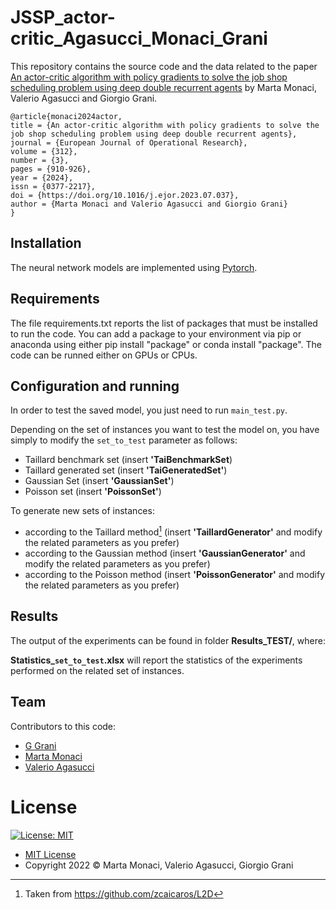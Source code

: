 # JSSP_actor-critic_Agasucci_Monaci_Grani
This repository contains the source code and the data related to the paper [An actor-critic algorithm with policy gradients to solve the job shop
scheduling problem using deep double recurrent agents](https://doi.org/10.1016/j.ejor.2023.07.037)
by Marta Monaci, Valerio Agasucci and Giorgio Grani.

```
@article{monaci2024actor,
title = {An actor-critic algorithm with policy gradients to solve the job shop scheduling problem using deep double recurrent agents},
journal = {European Journal of Operational Research},
volume = {312},
number = {3},
pages = {910-926},
year = {2024},
issn = {0377-2217},
doi = {https://doi.org/10.1016/j.ejor.2023.07.037},
author = {Marta Monaci and Valerio Agasucci and Giorgio Grani}
}
```
## Installation
The neural network models are implemented using [Pytorch](https://pytorch.org/).

## Requirements
The file requirements.txt reports the list of packages that must be installed to run the code. You can add a package to your environment via pip or anaconda using either pip install "package" or conda install "package". The code can be runned either on GPUs or CPUs.

## Configuration and running

In order to test the saved model, you just need to run `main_test.py`. 

Depending on the set of instances you want to test the model on, you have simply to modify the `set_to_test` parameter as follows:

* Taillard benchmark set (insert **'TaiBenchmarkSet**)
* Taillard generated set (insert **'TaiGeneratedSet'**)
* Gaussian Set (insert **'GaussianSet'**)
* Poisson set (insert **'PoissonSet'**)

To generate new sets of instances:

* according to the Taillard method[^1] (insert **'TaillardGenerator'** and modify the related parameters as you prefer)
* according to the Gaussian method (insert **'GaussianGenerator'** and modify the related parameters as you prefer)
* according to the Poisson method (insert **'PoissonGenerator'** and modify the related parameters as you prefer)

[^1]: Taken from https://github.com/zcaicaros/L2D

## Results

The output of the experiments can be found in folder **Results_TEST/**, where:

**Statistics_`set_to_test`.xlsx** will report the statistics of the experiments performed on the related set of instances.

## Team

Contributors to this code:

* [G Grani](https://github.com/GiorgioGrani)
* [Marta Monaci](https://github.com/m-monaci)
* [Valerio Agasucci](https://github.com/Valerio1994a)

# License

[![License: MIT](https://img.shields.io/badge/License-MIT-yellow.svg)](https://opensource.org/licenses/MIT)

* [MIT License](https://opensource.org/licenses/mit-license.php)
* Copyright 2022 © Marta Monaci, Valerio Agasucci, Giorgio Grani
